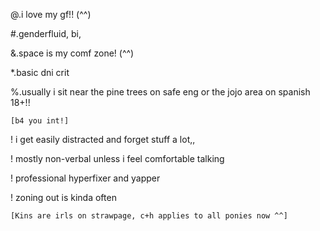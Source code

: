 @.i love my gf!! (^^)

#.genderfluid, bi,

&.space is my comf zone! (^^)

*.basic dni crit

%.usually i sit near the pine trees on safe eng or the jojo area on spanish 18+!!

`[b4 you int!]`

! i get easily distracted and forget stuff a lot,,

! mostly non-verbal unless i feel comfortable talking

! professional hyperfixer and yapper

! zoning out is kinda often

`[Kins are irls on strawpage, c+h applies to all ponies now ^^]`
